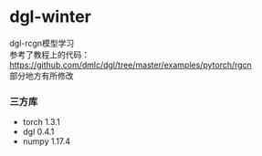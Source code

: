 # dgl-winter
dgl-rcgn模型学习  
参考了教程上的代码：https://github.com/dmlc/dgl/tree/master/examples/pytorch/rgcn  
部分地方有所修改
  
### 三方库
* torch 1.3.1
* dgl 0.4.1
* numpy 1.17.4
